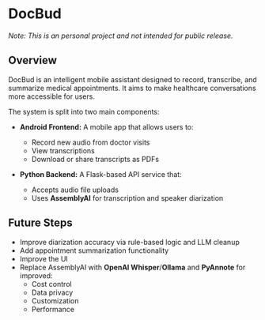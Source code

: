 # DocBud
*Note: This is an personal project and not intended for public release.*

## Overview

DocBud is an intelligent mobile assistant designed to record, transcribe, and summarize medical appointments. 
It aims to make healthcare conversations more accessible for users.

The system is split into two main components:

- **Android Frontend:** A mobile app that allows users to:
  - Record new audio from doctor visits
  - View transcriptions
  - Download or share transcripts as PDFs

- **Python Backend:** A Flask-based API service that:
  - Accepts audio file uploads
  - Uses **AssemblyAI** for transcription and speaker diarization

## Future Steps

- Improve diarization accuracy via rule-based logic and LLM cleanup
- Add appointment summarization functionality
- Improve the UI
- Replace AssemblyAI with **OpenAI Whisper**/**Ollama** and **PyAnnote**  for improved:
  - Cost control
  - Data privacy
  - Customization
  - Performance